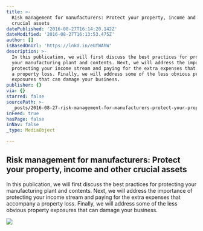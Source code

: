 ```yaml
---
title: >-
  Risk management for manufacturers: Protect your property, income and other
  crucial assets
datePublished: '2016-08-27T16:14:20.142Z'
dateModified: '2016-08-27T16:13:53.475Z'
author: []
isBasedOnUrl: 'https://lnkd.in/eUfWAhW'
description: >-
  In this publication, we will first discuss the best practices for protecting
  your manufacturing plant and contents. Next, we will address the importance of
  protecting your income stream and paying for the extra expenses that accompany
  a property loss. Finally, we will address some of the less obvious property
  exposures that can damage your business.
publisher: {}
via: {}
starred: false
sourcePath: >-
  _posts/2016-08-27-risk-management-for-manufacturers-protect-your-property-in.md
inFeed: true
hasPage: false
inNav: false
_type: MediaObject

---
```

<article style=""><h1>Risk management for manufacturers: Protect your property, income and other crucial assets</h1><p>In this publication, we will first discuss the best practices for protecting your manufacturing plant and contents. Next, we will address the importance of protecting your income stream and paying for the extra expenses that accompany a property loss. Finally, we will address some of the less obvious property exposures that can damage your business.</p><img src="https://www.associatedfinancialgroup.com/Portals/0//EasyDNNnews/392/392RiskManagemen140x184.jpg" /></article>